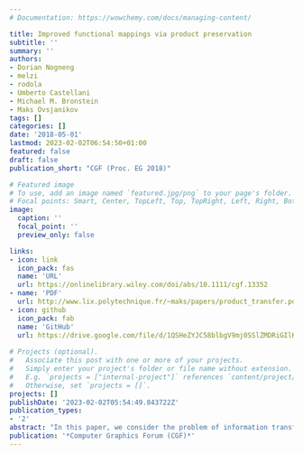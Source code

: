 ```yaml
---
# Documentation: https://wowchemy.com/docs/managing-content/

title: Improved functional mappings via product preservation
subtitle: ''
summary: ''
authors:
- Dorian Nogneng
- melzi
- rodola
- Umberto Castellani
- Michael M. Bronstein
- Maks Ovsjanikov
tags: []
categories: []
date: '2018-05-01'
lastmod: 2023-02-02T06:54:50+01:00
featured: false
draft: false
publication_short: "CGF (Proc. EG 2018)"

# Featured image
# To use, add an image named `featured.jpg/png` to your page's folder.
# Focal points: Smart, Center, TopLeft, Top, TopRight, Left, Right, BottomLeft, Bottom, BottomRight.
image:
  caption: ''
  focal_point: ''
  preview_only: false

links:
- icon: link
  icon_pack: fas
  name: 'URL'
  url: https://onlinelibrary.wiley.com/doi/abs/10.1111/cgf.13352
- name: 'PDF'
  url: http://www.lix.polytechnique.fr/~maks/papers/product_transfer.pdf
- icon: github
  icon_pack: fab
  name: 'GitHub'
  url: https://drive.google.com/file/d/1QSHeZYJC58blbgV9mj0SSlZMDRiGIlKU/view
    
# Projects (optional).
#   Associate this post with one or more of your projects.
#   Simply enter your project's folder or file name without extension.
#   E.g. `projects = ["internal-project"]` references `content/project/deep-learning/index.md`.
#   Otherwise, set `projects = []`.
projects: []
publishDate: '2023-02-02T05:54:49.843722Z'
publication_types:
- '2'
abstract: "In this paper, we consider the problem of information transfer across shapes and propose an extension to the widely used functional map representation. Our main observation is that in addition to the vector space structure of the functional spaces, which has been heavily exploited in the functional map framework, the functional algebra (i.e., the ability to take pointwise products of functions) can significantly extend the power of this framework. Equipped with this observation, we show how to improve one of the key applications of functional maps, namely transferring real-valued functions without conversion to point-to-point correspondences. We demonstrate through extensive experiments that by decomposing a given function into a linear combination consisting not only of basis functions but also of their pointwise products, both the representation power and the quality of the function transfer can be improved significantly. Our modification, while computationally simple, allows us to achieve higher transfer accuracy while keeping the size of the basis and the functional map fixed. We also analyze the computational complexity of optimally representing functions through linear combinations of products in a given basis and prove NP-completeness in some general cases. Finally, we argue that the use of function products can have a wide-reaching effect in extending the power of functional maps in a variety of applications, in particular by enabling the transfer of high-frequency functions without changing the representation size or complexity."
publication: '*Computer Graphics Forum (CGF)*'
---
```

